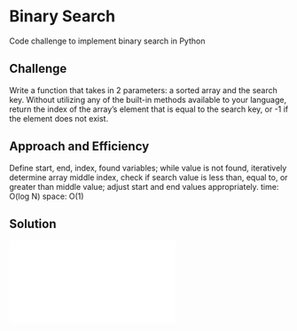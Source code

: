 # Binary Search
Code challenge to implement binary search in Python

## Challenge
Write a function that takes in 2 parameters: a sorted array and the search key. Without utilizing any of the built-in methods available to your language, return the index of the array’s element that is equal to the search key, or -1 if the element does not exist.

## Approach and Efficiency
Define start, end, index, found variables; while value is not found, iteratively determine array middle index, check if search value is less than, equal to, or greater than middle value; adjust start and end values appropriately.
time: O(log N)
space: O(1)

## Solution
![binary search whiteboard](assets/array_binary_search.pdf)
